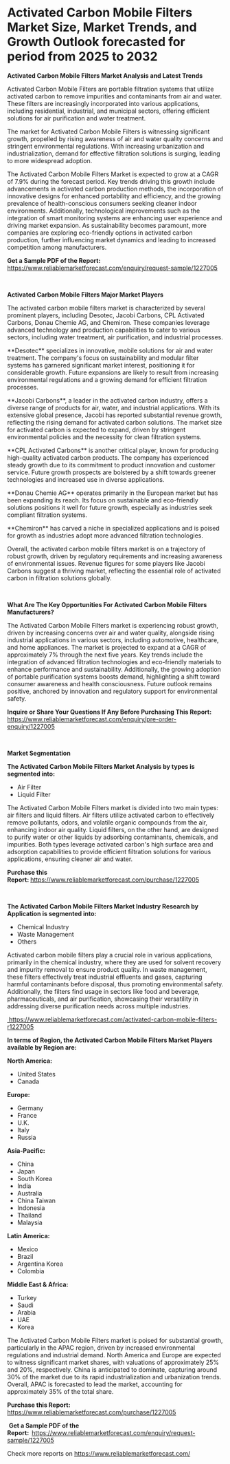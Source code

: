<p><h1>Activated Carbon Mobile Filters Market Size, Market Trends, and Growth Outlook forecasted for period from 2025 to 2032</h1></p><p><strong>Activated Carbon Mobile Filters Market Analysis and Latest Trends</strong></p>
<p><p>Activated Carbon Mobile Filters are portable filtration systems that utilize activated carbon to remove impurities and contaminants from air and water. These filters are increasingly incorporated into various applications, including residential, industrial, and municipal sectors, offering efficient solutions for air purification and water treatment.</p><p>The market for Activated Carbon Mobile Filters is witnessing significant growth, propelled by rising awareness of air and water quality concerns and stringent environmental regulations. With increasing urbanization and industrialization, demand for effective filtration solutions is surging, leading to more widespread adoption. </p><p>The Activated Carbon Mobile Filters Market is expected to grow at a CAGR of 7.9% during the forecast period. Key trends driving this growth include advancements in activated carbon production methods, the incorporation of innovative designs for enhanced portability and efficiency, and the growing prevalence of health-conscious consumers seeking cleaner indoor environments. Additionally, technological improvements such as the integration of smart monitoring systems are enhancing user experience and driving market expansion. As sustainability becomes paramount, more companies are exploring eco-friendly options in activated carbon production, further influencing market dynamics and leading to increased competition among manufacturers.</p></p>
<p><strong>Get a Sample PDF of the Report:&nbsp;</strong> <a href="https://www.reliablemarketforecast.com/enquiry/request-sample/1227005?utm_campaign=3009&utm_medium=2&utm_source=Github&utm_content=ia&utm_term=25032025&utm_id=activated-carbon-mobile-filters">https://www.reliablemarketforecast.com/enquiry/request-sample/1227005</a></p>
<p>&nbsp;</p>
<p><strong>Activated Carbon Mobile Filters Major Market Players</strong></p>
<p><p>The activated carbon mobile filters market is characterized by several prominent players, including Desotec, Jacobi Carbons, CPL Activated Carbons, Donau Chemie AG, and Chemiron. These companies leverage advanced technology and production capabilities to cater to various sectors, including water treatment, air purification, and industrial processes.</p><p>**Desotec** specializes in innovative, mobile solutions for air and water treatment. The company's focus on sustainability and modular filter systems has garnered significant market interest, positioning it for considerable growth. Future expansions are likely to result from increasing environmental regulations and a growing demand for efficient filtration processes.</p><p>**Jacobi Carbons**, a leader in the activated carbon industry, offers a diverse range of products for air, water, and industrial applications. With its extensive global presence, Jacobi has reported substantial revenue growth, reflecting the rising demand for activated carbon solutions. The market size for activated carbon is expected to expand, driven by stringent environmental policies and the necessity for clean filtration systems.</p><p>**CPL Activated Carbons** is another critical player, known for producing high-quality activated carbon products. The company has experienced steady growth due to its commitment to product innovation and customer service. Future growth prospects are bolstered by a shift towards greener technologies and increased use in diverse applications.</p><p>**Donau Chemie AG** operates primarily in the European market but has been expanding its reach. Its focus on sustainable and eco-friendly solutions positions it well for future growth, especially as industries seek compliant filtration systems.</p><p>**Chemiron** has carved a niche in specialized applications and is poised for growth as industries adopt more advanced filtration technologies.</p><p>Overall, the activated carbon mobile filters market is on a trajectory of robust growth, driven by regulatory requirements and increasing awareness of environmental issues. Revenue figures for some players like Jacobi Carbons suggest a thriving market, reflecting the essential role of activated carbon in filtration solutions globally.</p></p>
<p>&nbsp;</p>
<p><strong>What Are The Key Opportunities For Activated Carbon Mobile Filters Manufacturers?</strong></p>
<p><p>The Activated Carbon Mobile Filters market is experiencing robust growth, driven by increasing concerns over air and water quality, alongside rising industrial applications in various sectors, including automotive, healthcare, and home appliances. The market is projected to expand at a CAGR of approximately 7% through the next five years. Key trends include the integration of advanced filtration technologies and eco-friendly materials to enhance performance and sustainability. Additionally, the growing adoption of portable purification systems boosts demand, highlighting a shift toward consumer awareness and health consciousness. Future outlook remains positive, anchored by innovation and regulatory support for environmental safety.</p></p>
<p><strong>Inquire or Share Your Questions If Any Before Purchasing This Report:</strong> <a href="https://www.reliablemarketforecast.com/enquiry/pre-order-enquiry/1227005?utm_campaign=3009&utm_medium=2&utm_source=Github&utm_content=ia&utm_term=25032025&utm_id=activated-carbon-mobile-filters">https://www.reliablemarketforecast.com/enquiry/pre-order-enquiry/1227005</a></p>
<p>&nbsp;</p>
<p><strong>Market Segmentation</strong></p>
<p><strong>The Activated Carbon Mobile Filters Market Analysis by types is segmented into:</strong></p>
<p><ul><li>Air Filter</li><li>Liquid Filter</li></ul></p>
<p><p>The Activated Carbon Mobile Filters market is divided into two main types: air filters and liquid filters. Air filters utilize activated carbon to effectively remove pollutants, odors, and volatile organic compounds from the air, enhancing indoor air quality. Liquid filters, on the other hand, are designed to purify water or other liquids by adsorbing contaminants, chemicals, and impurities. Both types leverage activated carbon's high surface area and adsorption capabilities to provide efficient filtration solutions for various applications, ensuring cleaner air and water.</p></p>
<p><strong>Purchase this Report:&nbsp;</strong><a href="https://www.reliablemarketforecast.com/purchase/1227005?utm_campaign=3009&utm_medium=2&utm_source=Github&utm_content=ia&utm_term=25032025&utm_id=activated-carbon-mobile-filters">https://www.reliablemarketforecast.com/purchase/1227005</a></p>
<p>&nbsp;</p>
<p><strong>The Activated Carbon Mobile Filters Market Industry Research by Application is segmented into:</strong></p>
<p><ul><li>Chemical Industry</li><li>Waste Management</li><li>Others</li></ul></p>
<p><p>Activated carbon mobile filters play a crucial role in various applications, primarily in the chemical industry, where they are used for solvent recovery and impurity removal to ensure product quality. In waste management, these filters effectively treat industrial effluents and gases, capturing harmful contaminants before disposal, thus promoting environmental safety. Additionally, the filters find usage in sectors like food and beverage, pharmaceuticals, and air purification, showcasing their versatility in addressing diverse purification needs across multiple industries.</p></p>
<p><a href="https://www.reliablemarketforecast.com/activated-carbon-mobile-filters-r1227005?utm_campaign=3009&utm_medium=2&utm_source=Github&utm_content=ia&utm_term=25032025&utm_id=activated-carbon-mobile-filters">&nbsp;https://www.reliablemarketforecast.com/activated-carbon-mobile-filters-r1227005</a></p>
<p><strong>In terms of Region, the Activated Carbon Mobile Filters Market Players available by Region are:</strong></p>
<p>
    <p> <strong> North America: </strong>
        <ul>
            <li>United States</li>
            <li>Canada</li>
        </ul>
        </p> 
    <p> <strong> Europe: </strong>
        <ul>
            <li>Germany</li>
            <li>France</li>
            <li>U.K.</li>
            <li>Italy</li>
            <li>Russia</li>
        </ul>
        </p> 
    <p> <strong> Asia-Pacific: </strong>
        <ul>
            <li>China</li>
            <li>Japan</li>
            <li>South Korea</li>
            <li>India</li>
            <li>Australia</li>
            <li>China Taiwan</li>
            <li>Indonesia</li>
            <li>Thailand</li>
            <li>Malaysia</li>
        </ul>
        </p> 
    <p> <strong> Latin America: </strong>
        <ul>
            <li>Mexico</li>
            <li>Brazil</li>
            <li>Argentina Korea</li>
            <li>Colombia</li>
        </ul>
        </p> 
    <p> <strong> Middle East & Africa: </strong>
        <ul>
            <li>Turkey</li>
            <li>Saudi</li>
            <li>Arabia</li>
            <li>UAE</li>
            <li>Korea</li>
        </ul>
    </p>
    </p>
<p><p>The Activated Carbon Mobile Filters market is poised for substantial growth, particularly in the APAC region, driven by increased environmental regulations and industrial demand. North America and Europe are expected to witness significant market shares, with valuations of approximately 25% and 20%, respectively. China is anticipated to dominate, capturing around 30% of the market due to its rapid industrialization and urbanization trends. Overall, APAC is forecasted to lead the market, accounting for approximately 35% of the total share.</p></p>
<p><strong>Purchase this Report: </strong><a href="https://www.reliablemarketforecast.com/purchase/1227005?utm_campaign=3009&utm_medium=2&utm_source=Github&utm_content=ia&utm_term=25032025&utm_id=activated-carbon-mobile-filters">https://www.reliablemarketforecast.com/purchase/1227005</a></p>
<p>&nbsp;<strong>Get a Sample PDF of the Report:&nbsp;&nbsp;</strong><a href="https://www.reliablemarketforecast.com/enquiry/request-sample/1227005?utm_campaign=3009&utm_medium=2&utm_source=Github&utm_content=ia&utm_term=25032025&utm_id=activated-carbon-mobile-filters">https://www.reliablemarketforecast.com/enquiry/request-sample/1227005</a></p>
<p><strong></strong></p>
<p>Check more reports on <a href="https://www.reliablemarketforecast.com/?utm_campaign=3009&utm_medium=2&utm_source=Github&utm_content=ia&utm_term=25032025&utm_id=activated-carbon-mobile-filters">https://www.reliablemarketforecast.com/</a></p>